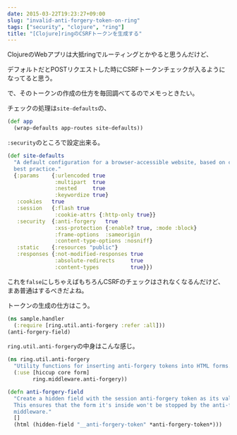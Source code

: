```yaml
---
date: 2015-03-22T19:23:27+09:00
slug: "invalid-anti-forgery-token-on-ring"
tags: ["security", "clojure", "ring"]
title: "[Clojure]ringのCSRFトークンを生成する"
---
```


ClojureのWebアプリは大抵ringでルーティングとかやると思うんだけど、

デフォルトだとPOSTリクエストした時にCSRFトークンチェックが入るようになってると思う。

で、そのトークンの作成の仕方を毎回調べてるのでメモっときたい。

チェックの処理は`site-defaults`の、

``` clojure
(def app
  (wrap-defaults app-routes site-defaults))
```

`:security`のところで設定出来る。

``` clojure
(def site-defaults
  "A default configuration for a browser-accessible website, based on current
  best practice."
  {:params    {:urlencoded true
               :multipart  true
               :nested     true
               :keywordize true}
   :cookies   true
   :session   {:flash true
               :cookie-attrs {:http-only true}}
   :security  {:anti-forgery   true
               :xss-protection {:enable? true, :mode :block}
               :frame-options  :sameorigin
               :content-type-options :nosniff}
   :static    {:resources "public"}
   :responses {:not-modified-responses true
               :absolute-redirects     true
               :content-types          true}})
```

これを`false`にしちゃえばもちろんCSRFのチェックはされなくなるんだけど、まあ普通はするべきだよね。

トークンの生成の仕方はこう。


``` clojure
(ns sample.handler
  (:require [ring.util.anti-forgery :refer :all]))
(anti-forgery-field)
```

`ring.util.anti-forgery`の中身はこんな感じ。

``` clojure
(ns ring.util.anti-forgery
  "Utility functions for inserting anti-forgery tokens into HTML forms."
  (:use [hiccup core form]
        ring.middleware.anti-forgery))

(defn anti-forgery-field
  "Create a hidden field with the session anti-forgery token as its value.
  This ensures that the form it's inside won't be stopped by the anti-forgery
  middleware."
  []
  (html (hidden-field "__anti-forgery-token" *anti-forgery-token*)))
```

